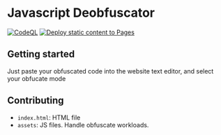 # Javascript Deobfuscator

[![CodeQL](https://github.com/takinekotfs/JSDeObfuscator/actions/workflows/codeql.yml/badge.svg)](https://github.com/takinekotfs/JSDeObfuscator/actions/workflows/codeql.yml)
[![Deploy static content to Pages](https://github.com/takinekotfs/JSDeObfuscator/actions/workflows/static.yml/badge.svg)](https://github.com/takinekotfs/JSDeObfuscator/actions/workflows/static.yml)

## Getting started

Just paste your obfuscated code into the website text editor, and select your obfucate mode

## Contributing

* `index.html`: HTML file
* `assets`: JS files. Handle obfuscate workloads.
